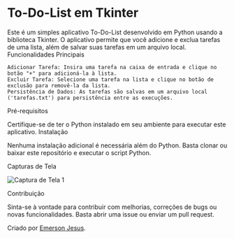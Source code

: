 # To-Do-List em Tkinter
 
Este é um simples aplicativo To-Do-List desenvolvido em Python usando a biblioteca Tkinter. O aplicativo permite que você adicione e exclua tarefas de uma lista, além de salvar suas tarefas em um arquivo local.
Funcionalidades Principais

    Adicionar Tarefa: Insira uma tarefa na caixa de entrada e clique no botão "+" para adicioná-la à lista.
    Excluir Tarefa: Selecione uma tarefa na lista e clique no botão de exclusão para removê-la da lista.
    Persistência de Dados: As tarefas são salvas em um arquivo local ('tarefas.txt') para persistência entre as execuções.

Pré-requisitos

Certifique-se de ter o Python instalado em seu ambiente para executar este aplicativo.
Instalação

Nenhuma instalação adicional é necessária além do Python. Basta clonar ou baixar este repositório e executar o script Python.

Capturas de Tela

![Captura de Tela 1](https://i.imgur.com/Rcx9d1O.png)

Contribuição

Sinta-se à vontade para contribuir com melhorias, correções de bugs ou novas funcionalidades. Basta abrir uma issue ou enviar um pull request.


Criado por [Emerson Jesus](https://github.com/EmersonJesus).

